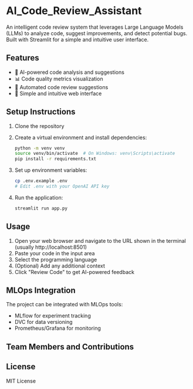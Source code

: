 # AI_Code_Review_Assistant

An intelligent code review system that leverages Large Language Models (LLMs) to analyze code, suggest improvements, and detect potential bugs. Built with Streamlit for a simple and intuitive user interface.

## Features

- 🤖 AI-powered code analysis and suggestions
- 📊 Code quality metrics visualization
- 🔄 Automated code review suggestions
- 📱 Simple and intuitive web interface

## Setup Instructions

1. Clone the repository
2. Create a virtual environment and install dependencies:
   ```bash
   python -m venv venv
   source venv/bin/activate  # On Windows: venv\Scripts\activate
   pip install -r requirements.txt
   ```

3. Set up environment variables:
   ```bash
   cp .env.example .env
   # Edit .env with your OpenAI API key
   ```

4. Run the application:
   ```bash
   streamlit run app.py
   ```

## Usage

1. Open your web browser and navigate to the URL shown in the terminal (usually http://localhost:8501)
2. Paste your code in the input area
3. Select the programming language
4. (Optional) Add any additional context
5. Click "Review Code" to get AI-powered feedback

## MLOps Integration

The project can be integrated with MLOps tools:

- MLflow for experiment tracking
- DVC for data versioning
- Prometheus/Grafana for monitoring

## Team Members and Contributions




## License

MIT License

